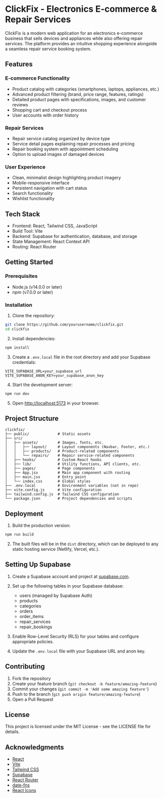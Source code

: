 # ClickFix - Electronics E-commerce & Repair Services

ClickFix is a modern web application for an electronics e-commerce business that sells devices and appliances while also offering repair services. The platform provides an intuitive shopping experience alongside a seamless repair service booking system.

## Features

### E-commerce Functionality
- Product catalog with categories (smartphones, laptops, appliances, etc.)
- Advanced product filtering (brand, price range, features, ratings)
- Detailed product pages with specifications, images, and customer reviews
- Shopping cart and checkout process
- User accounts with order history

### Repair Services
- Repair service catalog organized by device type
- Service detail pages explaining repair processes and pricing
- Repair booking system with appointment scheduling
- Option to upload images of damaged devices

### User Experience
- Clean, minimalist design highlighting product imagery
- Mobile-responsive interface
- Persistent navigation with cart status
- Search functionality
- Wishlist functionality

## Tech Stack

- Frontend: React, Tailwind CSS, JavaScript
- Build Tool: Vite
- Backend: Supabase for authentication, database, and storage
- State Management: React Context API
- Routing: React Router

## Getting Started

### Prerequisites

- Node.js (v14.0.0 or later)
- npm (v7.0.0 or later)

### Installation

1. Clone the repository:
```bash
git clone https://github.com/yourusername/clickfix.git
cd clickfix
```

2. Install dependencies:
```bash
npm install
```

3. Create a `.env.local` file in the root directory and add your Supabase credentials:
```
VITE_SUPABASE_URL=your_supabase_url
VITE_SUPABASE_ANON_KEY=your_supabase_anon_key
```

4. Start the development server:
```bash
npm run dev
```

5. Open [http://localhost:5173](http://localhost:5173) in your browser.

## Project Structure

```
clickfix/
├── public/             # Static assets
├── src/
│   ├── assets/         # Images, fonts, etc.
│   │   ├── layout/     # Layout components (Navbar, Footer, etc.)
│   │   ├── products/   # Product-related components
│   │   └── repairs/    # Repair service-related components
│   ├── hooks/          # Custom React hooks
│   ├── lib/            # Utility functions, API clients, etc.
│   ├── pages/          # Page components
│   ├── App.jsx         # Main app component with routing
│   ├── main.jsx        # Entry point
│   └── index.css       # Global styles
├── .env.local          # Environment variables (not in repo)
├── vite.config.js      # Vite configuration
├── tailwind.config.js  # Tailwind CSS configuration
└── package.json        # Project dependencies and scripts
```

## Deployment

1. Build the production version:
```bash
npm run build
```

2. The built files will be in the `dist` directory, which can be deployed to any static hosting service (Netlify, Vercel, etc.).

## Setting Up Supabase

1. Create a Supabase account and project at [supabase.com](https://supabase.com).

2. Set up the following tables in your Supabase database:
   - users (managed by Supabase Auth)
   - products
   - categories
   - orders
   - order_items
   - repair_services
   - repair_bookings

3. Enable Row-Level Security (RLS) for your tables and configure appropriate policies.

4. Update the `.env.local` file with your Supabase URL and anon key.

## Contributing

1. Fork the repository
2. Create your feature branch (`git checkout -b feature/amazing-feature`)
3. Commit your changes (`git commit -m 'Add some amazing feature'`)
4. Push to the branch (`git push origin feature/amazing-feature`)
5. Open a Pull Request

## License

This project is licensed under the MIT License - see the LICENSE file for details.

## Acknowledgments

- [React](https://reactjs.org/)
- [Vite](https://vitejs.dev/)
- [Tailwind CSS](https://tailwindcss.com/)
- [Supabase](https://supabase.com/)
- [React Router](https://reactrouter.com/)
- [date-fns](https://date-fns.org/)
- [React Icons](https://react-icons.github.io/react-icons/) 